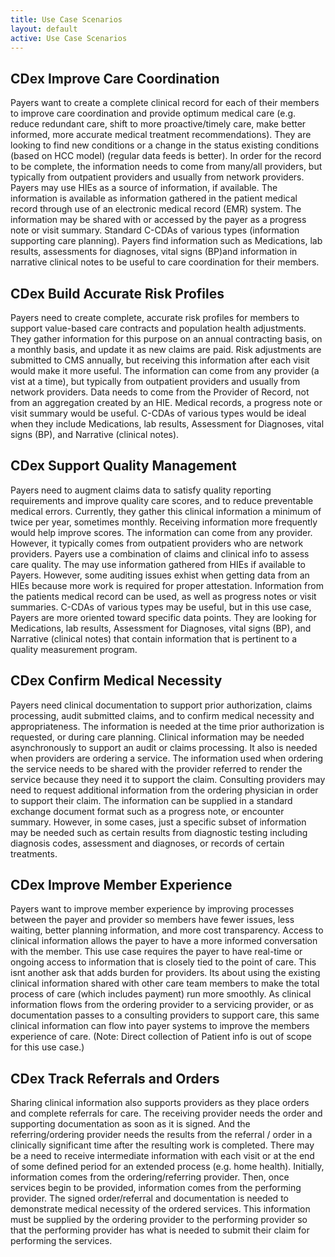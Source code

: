 ```yaml
---
title: Use Case Scenarios
layout: default
active: Use Case Scenarios
---
```


## CDex Improve Care Coordination
Payers want to create a complete clinical record for each of their members to improve care coordination and provide optimum medical care (e.g. reduce redundant care, shift to more proactive/timely care, make better informed, more accurate medical treatment recommendations). They are looking to find new conditions or a change in the status existing conditions (based on HCC model) (regular data feeds is better). In order for the record to be complete, the information needs to come from many/all providers, but typically from outpatient providers and usually from network providers. Payers may use HIEs as a source of information, if available. The information is available as information gathered in the patient medical record through use of an electronic medical record (EMR) system. The information may be shared with or accessed by the payer as a progress note or visit summary. Standard C-CDAs of various types (information supporting care planning). Payers find information such as Medications, lab results, assessments for diagnoses, vital signs (BP)and information in narrative clinical notes to be useful to care coordination for their members.

## CDex Build Accurate Risk Profiles
Payers need to create complete, accurate risk profiles for members to support value-based care contracts and population health adjustments. They gather information for this purpose on an annual contracting basis, on a monthly basis, and update it as new claims are paid. Risk adjustments are submitted to CMS annually, but receiving this information after each visit would make it more useful. The information can come from any provider (a vist  at a time), but typically from outpatient providers and usually from network providers. Data needs to come from the Provider of Record, not from an aggregation created by an HIE. Medical records, a progress note or visit summary would be useful. C-CDAs of various types would be ideal when they include Medications, lab results, Assessment for Diagnoses, vital signs (BP), and Narrative (clinical notes).

## CDex Support Quality Management
Payers need to augment claims data to satisfy quality reporting requirements and improve quality care scores, and to reduce preventable medical errors. Currently, they gather this clinical information a minimum of twice per year, sometimes monthly. Receiving information more frequently would help improve scores. The information can come from any provider. However, it typically comes from outpatient providers who are network providers. Payers use a combination of claims and clinical info to assess care quality. The may use information gathered from HIEs if available to Payers. However, some auditing issues exhist when getting data from an HIEs because more work is required for proper attestation. Information from the patients medical record can be used, as well as progress notes or visit summaries. C-CDAs of various types may be useful, but in this use case, Payers are more oriented toward specific data points. They are looking for Medications, lab results, Assessment for Diagnoses, vital signs (BP), and Narrative (clinical notes) that contain information that is pertinent to a quality measurement program.

## CDex Confirm Medical Necessity
Payers need clinical documentation to support prior authorization, claims processing, audit submitted claims, and to confirm medical necessity and appropriateness. The information is needed at the time prior authorization is requested, or during care planning. Clinical information may be needed asynchronously to support an audit or claims processing. It also is needed when providers are ordering a service. The information used when ordering the service needs to be shared with the provider referred to render the service because they need it to support the claim. Consulting providers may need to request additional information from the ordering physician in order to support their claim. The information can be supplied in a standard exchange document format such as a progress note, or encounter summary. However, in some cases, just a specific subset of information may be needed such as certain results from diagnostic testing including diagnosis codes, assessment and diagnoses, or records of certain treatments.

## CDex Improve Member Experience
Payers want to improve member experience by improving processes between the payer and provider so members have fewer issues, less waiting, better planning information, and more cost transparency. Access to clinical information allows the payer to have a more informed conversation with the member. This use case requires the payer to have real-time or ongoing access to information that is closely tied to the point of care. This isnt another ask that adds burden for providers. Its about using the existing clinical information shared with other care team members to make the total process of care (which includes payment) run more smoothly. As clinical information flows from the ordering provider to a servicing provider, or as documentation passes to a consulting providers to support care, this same clinical information can flow into payer systems to improve the members experience of care. (Note: Direct collection of Patient info is out of scope for this use case.)

## CDex Track Referrals and Orders

Sharing clinical information also supports providers as they place orders and  complete referrals for care. The receiving provider needs the order and supporting documentation as soon as it is signed. And the referring/ordering provider needs the results from the referral / order in a clinically significant time after the resulting work is completed.  There may be a need to receive intermediate information with each visit or at the end of some defined period for an extended process (e.g. home health). Initially, information comes from the ordering/referring  provider. Then, once services begin to be provided, information comes from the performing provider. The signed order/referral and documentation is needed to demonstrate medical necessity of the ordered services. This information must be supplied by the ordering provider to the performing provider so that the performing provider has what is needed to submit their claim for performing the services.




